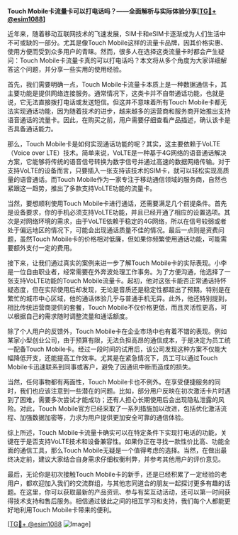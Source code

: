 **Touch Mobile卡流量卡可以打电话吗？——全面解析与实际体验分享[[TG💪+ @esim1088](https://t.me/s/esim1088)]**

近年来，随着移动互联网技术的飞速发展，SIM卡和eSIM卡逐渐成为人们生活中不可或缺的一部分。尤其是像Touch Mobile这样的流量卡品牌，因其价格实惠、使用方便而受到众多用户的青睐。然而，很多人在选择这类流量卡时都会产生疑问：Touch Mobile卡流量卡真的可以打电话吗？本文将从多个角度为大家详细解答这个问题，并分享一些实用的使用经验。

首先，我们需要明确一点，Touch Mobile卡流量卡本质上是一种数据通信卡，其主要功能是提供网络连接服务。通常情况下，这类卡并不自带通话功能，也就是说，它无法直接拨打电话或发送短信。但这并不意味着所有Touch Mobile卡都无法实现通话功能，因为随着技术的进步，越来越多的运营商和服务商开始推出支持语音通话的流量卡。因此，在购买之前，用户需要仔细查看产品描述，确认该卡是否具备通话能力。

那么，Touch Mobile卡是如何实现通话功能的呢？其实，这主要依赖于VoLTE（Voice over LTE）技术。简单来说，VoLTE是一种基于4G网络的语音通话解决方案，它能够将传统的语音信号转换为数字信号并通过高速的数据网络传输。对于支持VoLTE的设备而言，只要插入一张支持该技术的SIM卡，就可以轻松实现高质量的语音通话。而Touch Mobile作为一家专注于移动通信领域的服务商，自然也紧跟这一趋势，推出了多款支持VoLTE功能的流量卡。

当然，要想顺利使用Touch Mobile卡进行通话，还需要满足几个前提条件。首先是设备要求，你的手机必须支持VoLTE功能，并且已经开通了相应的设置选项。其次是对网络环境的需求，由于VoLTE依赖于稳定的4G网络，所以在信号较弱或者处于偏远地区的情况下，可能会出现通话质量不佳的情况。最后一点则是资费问题，虽然Touch Mobile卡的价格相对低廉，但如果你频繁使用通话功能，可能需要额外支付一定的费用。

接下来，让我们通过真实的案例来进一步了解Touch Mobile卡的实际表现。小李是一位自由职业者，经常需要在外奔波处理工作事务。为了方便沟通，他选择了一张支持VoLTE功能的Touch Mobile流量卡。起初，他对这张卡能否正常通话持怀疑态度，但在实际使用后却发现，无论是音质还是稳定性都超出了预期。特别是在繁忙的城市中心区域，他的通话体验几乎与普通手机无异。此外，他还特别提到，相比传统运营商提供的套餐，Touch Mobile不仅价格更低，而且灵活性更高，可以根据自己的需求随时调整流量和通话额度。

除了个人用户的反馈外，Touch Mobile卡在企业市场中也有着不错的表现。例如某家小型创业公司，由于预算有限，无法负担高昂的通信成本，于是决定为员工统一配备Touch Mobile卡。经过一段时间的试用后，该公司发现这种方案不仅能大幅降低开支，还能提高工作效率。尤其是在紧急情况下，员工可以通过Touch Mobile卡迅速联系到同事或客户，避免了因通讯中断而造成的损失。

当然，任何事物都有两面性，Touch Mobile卡也不例外。在享受便捷服务的同时，我们也应该注意到一些潜在的问题。比如，部分用户反映在初次激活卡片时遇到了困难，需要多次尝试才能成功；还有人担心长期使用后会出现隐私泄露的风险。对此，Touch Mobile官方已经采取了一系列措施加以改进，包括优化激活流程、加强数据加密等，力求为用户提供更加安全可靠的通信体验。

综上所述，Touch Mobile卡流量卡确实可以在特定条件下实现打电话的功能，关键在于是否支持VoLTE技术和设备兼容性。如果你正在寻找一款性价比高、功能全面的通信工具，那么Touch Mobile无疑是一个值得考虑的选择。当然，在做出最终决定前，建议大家结合自身需求仔细权衡利弊，并参考其他用户的评价意见。

最后，无论你是初次接触Touch Mobile卡的新手，还是已经积累了一定经验的老用户，都欢迎加入我们的交流群组，与其他志同道合的朋友一起探讨更多有趣的话题。在这里，你可以获取最新的产品资讯、参与有奖互动活动，还可以第一时间获得技术支持和售后服务。相信通过彼此之间的相互学习和支持，我们每个人都能更好地利用Touch Mobile卡带来的便利。

[[TG💪+ @esim1088](https://t.me/s/esim1088) ![Image](https://i.postimg.cc/4NQfJmqS/Snipaste-2025-05-13-00-14-12.png)]